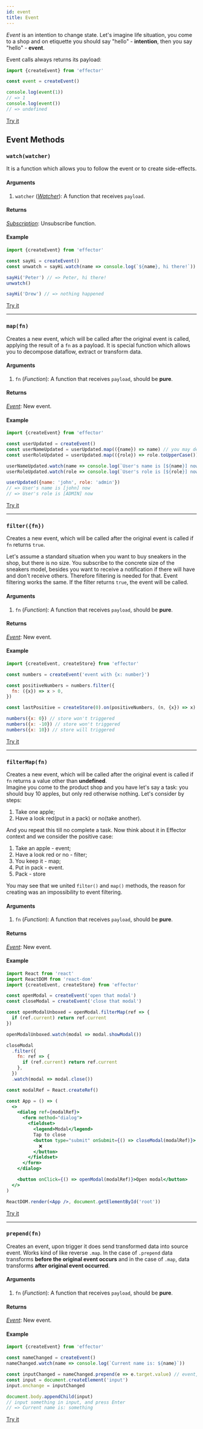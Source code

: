 ```yaml
---
id: event
title: Event
---
```


_Event_ is an intention to change state. Let's imagine life situation, you come to a shop and on etiquette you should say "hello" - **intention**, then you say "hello" - **event**.

Event calls always returns its payload:

```js try
import {createEvent} from 'effector'

const event = createEvent()

console.log(event(1))
// => 1
console.log(event())
// => undefined
```

[Try it](https://share.effector.dev/iVBYDJjf)

## Event Methods

### `watch(watcher)`

It is a function which allows you to follow the event or to create side-effects.

<!--If you want to know, when watch is called, welcome to advanced section-->

#### Arguments

1. `watcher` ([_Watcher_](../../glossary.md#watcher)): A function that receives `payload`.

#### Returns

[_Subscription_](../../glossary.md#subscription): Unsubscribe function.

#### Example

```js try
import {createEvent} from 'effector'

const sayHi = createEvent()
const unwatch = sayHi.watch(name => console.log(`${name}, hi there!`))

sayHi('Peter') // => Peter, hi there!
unwatch()

sayHi('Drew') // => nothing happened
```

[Try it](https://share.effector.dev/9YVgCl4C)

<hr/>

### `map(fn)`

Creates a new event, which will be called after the original event is called, applying the result of a `fn` as a payload. It is special function which allows you to decompose dataflow, extract or transform data.

#### Arguments

1. `fn` (_Function_): A function that receives `payload`, should be **pure**.

#### Returns

[_Event_](Event.md): New event.

#### Example

```js try
import {createEvent} from 'effector'

const userUpdated = createEvent()
const userNameUpdated = userUpdated.map(({name}) => name) // you may decompose dataflow with .map() method
const userRoleUpdated = userUpdated.map(({role}) => role.toUpperCase()) // either way you can transform data

userNameUpdated.watch(name => console.log(`User's name is [${name}] now`))
userRoleUpdated.watch(role => console.log(`User's role is [${role}] now`))

userUpdated({name: 'john', role: 'admin'})
// => User's name is [john] now
// => User's role is [ADMIN] now
```

[Try it](https://share.effector.dev/duDut6nR)

<hr/>

### `filter({fn})`

Creates a new event, which will be called after the original event is called if `fn` returns `true`.

Let's assume a standard situation when you want to buy sneakers in the shop, but there is no size. You subscribe to the concrete size of the sneakers model, besides you want to receive a notification if there will have and don't receive others. Therefore filtering is needed for that. Event filtering works the same. If the filter returns `true`, the event will be called.

<!-- You may ask, why object as argument? If you are interesting, welcome to advanced section -->

#### Arguments

1. `fn` (_Function_): A function that receives `payload`, should be **pure**.

#### Returns

[_Event_](Event.md): New event.

#### Example

```js try
import {createEvent, createStore} from 'effector'

const numbers = createEvent('event with {x: number}')

const positiveNumbers = numbers.filter({
  fn: ({x}) => x > 0,
})

const lastPositive = createStore(0).on(positiveNumbers, (n, {x}) => x)

numbers({x: 0}) // store won't triggered
numbers({x: -10}) // store won't triggered
numbers({x: 10}) // store will triggered
```

[Try it](https://share.effector.dev/rfTLL4bo)

<hr />

### `filterMap(fn)`

Creates a new event, which will be called after the original event is called if `fn` returns a value other than **undefined**.\
Imagine you come to the product shop and you have let's say a task: you should buy 10 apples, but only red otherwise nothing.
Let's consider by steps:

1. Take one apple;
2. Have a look red(put in a pack) or no(take another).

And you repeat this till no complete a task. Now think about it in Effector context and we consider the positive case:

1. Take an apple - event;
2. Have a look red or no - filter;
3. You keep it - map;
4. Put in pack - event.
5. Pack - store

You may see that we united `filter()` and `map()` methods, the reason for creating was an impossibility to event filtering.

#### Arguments

1. `fn` (_Function_): A function that receives `payload`, should be **pure**.

#### Returns

[_Event_](Event.md): New event.

#### Example

```jsx try
import React from 'react'
import ReactDOM from 'react-dom'
import {createEvent, createStore} from 'effector'

const openModal = createEvent('open that modal')
const closeModal = createEvent('close that modal')

const openModalUnboxed = openModal.filterMap(ref => {
  if (ref.current) return ref.current
})

openModalUnboxed.watch(modal => modal.showModal())

closeModal
  .filter({
    fn: ref => {
      if (ref.current) return ref.current
    },
  })
  .watch(modal => modal.close())

const modalRef = React.createRef()

const App = () => (
  <>
    <dialog ref={modalRef}>
      <form method="dialog">
        <fieldset>
          <legend>Modal</legend>
          Tap to close
          <button type="submit" onSubmit={() => closeModal(modalRef)}>
            ❌
          </button>
        </fieldset>
      </form>
    </dialog>

    <button onClick={() => openModal(modalRef)}>Open modal</button>
  </>
)

ReactDOM.render(<App />, document.getElementById('root'))
```

[Try it](https://share.effector.dev/IqDmMX3e)

<hr />

### `prepend(fn)`

Creates an event, upon trigger it does send transformed data into source event. Works kind of like reverse `.map`. In the case of `.prepend` data transforms **before the original event occurs** and in the case of `.map`, data transforms **after original event occurred**.

#### Arguments

1. `fn` (_Function_): A function that receives `payload`, should be **pure**.

#### Returns

[_Event_](Event.md): New event.

#### Example

```js try
import {createEvent} from 'effector'

const nameChanged = createEvent()
nameChanged.watch(name => console.log(`Current name is: ${name}`))

const inputChanged = nameChanged.prepend(e => e.target.value) // event, which will be bound to DOM element
const input = document.createElement('input')
input.onchange = inputChanged

document.body.appendChild(input)
// input something in input, and press Enter
// => Current name is: something
```

[Try it](https://share.effector.dev/lVz4Wr1v)
